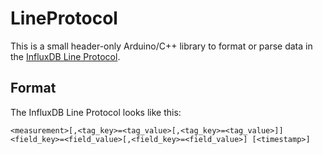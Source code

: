 # LineProtocol

This is a small header-only Arduino/C++ library to format or parse data in the [InfluxDB Line Protocol](https://docs.influxdata.com/influxdb/v2.0/reference/syntax/line-protocol/).

## Format

The InfluxDB Line Protocol looks like this:

```
<measurement>[,<tag_key>=<tag_value>[,<tag_key>=<tag_value>]] <field_key>=<field_value>[,<field_key>=<field_value>] [<timestamp>]
```